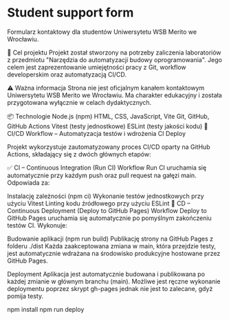 # Student support form
Formularz kontaktowy dla studentów Uniwersytetu WSB Merito we Wrocławiu.

🎯 Cel projektu
Projekt został stworzony na potrzeby zaliczenia laboratoriów z przedmiotu "Narzędzia do automatyzacji budowy oprogramowania".
Jego celem jest zaprezentowanie umiejętności pracy z Git, workflow developerskim oraz automatyzacją CI/CD.

⚠️ Ważna informacja
Strona nie jest oficjalnym kanałem kontaktowym Uniwersytetu WSB Merito we Wrocławiu.
Ma charakter edukacyjny i została przygotowana wyłącznie w celach dydaktycznych.

📦 Technologie
Node.js (npm)
HTML, CSS, JavaScript, Vite
Git, GitHub, GitHub Actions
Vitest (testy jednostkowe)
ESLint (testy jakości kodu)
🔁 CI/CD Workflow – Automatyzacja testów i wdrożenia
CI Deploy

Projekt wykorzystuje zautomatyzowany proces CI/CD oparty na GitHub Actions, składający się z dwóch głównych etapów:

✅ CI – Continuous Integration (Run CI)
Workflow Run CI uruchamia się automatycznie przy każdym push oraz pull request na gałęzi main.
Odpowiada za:

Instalację zależności (npm ci)
Wykonanie testów jednostkowych przy użyciu Vitest
Linting kodu źródłowego przy użyciu ESLint
🚀 CD – Continuous Deployment (Deploy to GitHub Pages)
Workflow Deploy to GitHub Pages uruchamia się automatycznie po pomyślnym zakończeniu testów CI.
Wykonuje:

Budowanie aplikacji (npm run build)
Publikację strony na GitHub Pages z folderu ./dist
Każda zaakceptowana zmiana w main, która przejdzie testy, jest automatycznie wdrażana na środowisko produkcyjne hostowane przez GitHub Pages.

Deployment
Aplikacja jest automatycznie budowana i publikowana po każdej zmianie w głównym branchu (main).
Możliwe jest ręczne wykonanie deploymentu poprzez skrypt gh-pages jednak nie jest to zalecane, gdyż pomija testy.

npm install
npm run deploy
